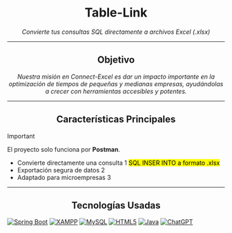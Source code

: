 <h1 align="center">Table-Link</h1>
<p align="center"><em>Convierte tus consultas SQL directamente a archivos Excel (.xlsx)</em></p>

---

<h2 align="center">Objetivo</h2>
<p align="center"><em>Nuestra misión en Connect-Excel es dar un impacto importante en la optimización de tiempos de pequeñas y medianas empresas, ayudándolas a crecer con herramientas accesibles y potentes.</em></p>

---

<h2 align="center">Características Principales</h2>

> [!IMPORTANT]
> El proyecto solo funciona por **Postman**.
<ul>
  <li>Convierte directamente una consulta 1 <mark>SQL INSER INTO a formato .xlsx</mark></li>
  <li>Exportación segura de datos 2</li>
  <li>Adaptado para microempresas 3</li>
</ul>

---

<h2 align="center">Tecnologías Usadas</h2>

[![Spring Boot](https://img.shields.io/badge/Spring_Boot-6DB33F?style=flat-badge&logo=springboot&logoColor=white)](#)
[![XAMPP](https://img.shields.io/badge/XAMPP-FB7A24?style=flat-badge&logo=xampp&logoColor=white)](#)
[![MySQL](https://img.shields.io/badge/MySQL-4479A1?style=flat-badge&logo=mysql&logoColor=white)](#)
[![HTML5](https://img.shields.io/badge/HTML5-E34F26?style=flat-badge&logo=html5&logoColor=white)](#)
[![Java](https://img.shields.io/badge/Java-ED8B00?style=flat&logo=openjdk&logoColor=white)](#)
[![ChatGPT](https://img.shields.io/badge/ChatGPT-74aa9c?logo=openai&logoColor=white)](#)



